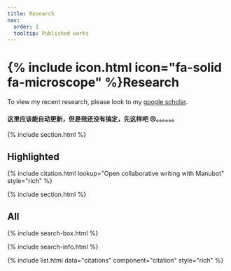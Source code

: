 ```yaml
---
title: Research
nav:
  order: 1
  tooltip: Published works
---
```


# {% include icon.html icon="fa-solid fa-microscope" %}Research

To view my recent research, please look to my [google scholar](https://scholar.google.com/citations?user=yh9vjLQAAAAJ&hl=en).

#### 这里应该能自动更新，但是我还没有搞定，先这样吧 😔。。。。。。

{% include section.html %}

## Highlighted

{% include citation.html lookup="Open collaborative writing with Manubot" style="rich" %}

{% include section.html %}

## All

{% include search-box.html %}

{% include search-info.html %}

{% include list.html data="citations" component="citation" style="rich" %}
